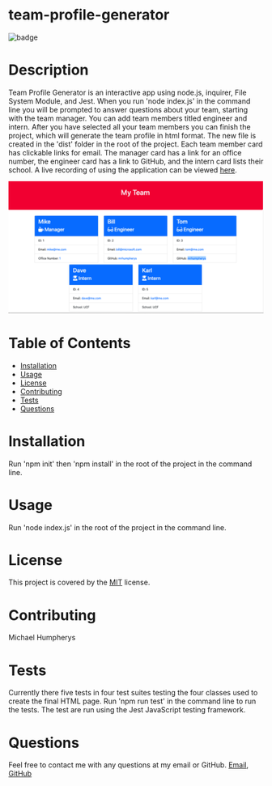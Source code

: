 # team-profile-generator
![badge](https://img.shields.io/badge/license-MIT-brightgreen)
# Description
Team Profile Generator is an interactive app using node.js, inquirer, File System Module, and Jest. When you run 'node index.js' in the command line you will be prompted to answer questions about your team, starting with the team manager. You can add team members titled engineer and intern. After you have selected all your team members you can finish the project, which will generate the team profile in html format. The new file is created in the 'dist' folder in the root of the project. Each team member card has clickable links for email. The manager card has a link for an office number, the engineer card has a link to GitHub, and the intern card lists their school. A live recording of using the application can be viewed [here](https://drive.google.com/file/d/1hR6abhKncCn_CFexCgh0d2qdcuynfpcA/view).

![image source code](img/profile1.png)

# Table of Contents
- [Installation](#installation)
- [Usage](#usage)
- [License](#license)
- [Contributing](#contributing)
- [Tests](#tests)
- [Questions](#questions)

# Installation
Run 'npm init' then 'npm install' in the root of the project in the command line.

# Usage
Run 'node index.js' in the root of the project in the command line.

# License
This project is covered by the [MIT](https://spdx.org/licenses/MIT.html) license.

# Contributing
Michael Humpherys

# Tests
Currently there five tests in four test suites testing the four classes used to create the final HTML page. Run 'npm run test' in the command line to run the tests. The test are run using the Jest JavaScript testing framework.

# Questions
Feel free to contact me with any questions at my email or GitHub. [Email](mailto:mrhumpherys@gmail.com), [GitHub](https://github.com/mrhumpherys)
